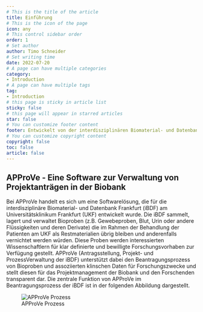 ```yaml
---
# This is the title of the article
title: Einführung
# This is the icon of the page
icon: any
# This control sidebar order
order: 1
# Set author
author: Timo Schneider
# Set writing time
date: 2022-07-20
# A page can have multiple categories
category:
- Introduction
# A page can have multiple tags
tag:
- Introduction
# this page is sticky in article list
sticky: false
# this page will appear in starred articles
star: false
# You can customize footer content
footer: Entwickelt von der interdisziplinären Biomaterial- und Datenbank Frankfurt (iBDF)
# You can customize copyright content
copyright: false
toc: false
article: false
---
```



## APProVe - Eine Software zur Verwaltung von Projektanträgen in der Biobank
Bei APProVe handelt es sich um eine Softwarelösung, die für die interdisziplinäre Biomaterial- und Datenbank Frankfurt (iBDF) am Universitätsklinikum Frankfurt (UKF) entwickelt wurde. Die iBDF sammelt, lagert und verwaltet Bioproben (z.B. Gewebeproben, Blut, Urin oder andere Flüssigkeiten und deren Derivate) die im Rahmen der Behandlung der Patienten am UKF als Restmaterialien übrig bleiben und anderenfalls vernichtet werden würden. Diese Proben werden interessierten Wissenschaftlern für klar definierte und bewilligte Forschungsvorhaben zur Verfügung gestellt. APProVe (Antragsstellung, Projekt- und ProzessVerwaltung der iBDF) unterstützt dabei den Beantragungsprozess von Bioproben und assoziierten klinschen Daten für Forschungszwecke und stellt diesen für das Projektmanagement der Biobank und den Forschenden transparent dar. Die zentrale Funktion von APProVe im Beantragungsprozess der iBDF ist in der folgenden Abbildung dargestellt.

<figure>
  <div class="container">
    <label for="Container">
    <img :src="$withBase('/img/architecture/Project_management_APProVe_en.png')" alt="APProVe Prozess">
    </label>
      <figcaption>APProVe Prozess</figcaption>
  </div>
</figure>

